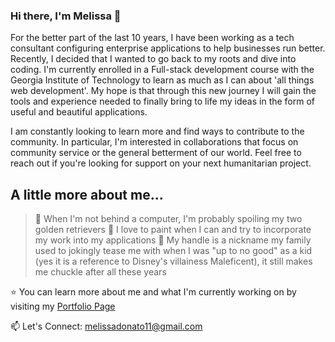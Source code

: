 ### Hi there, I'm Melissa 👋

For the better part of the last 10 years, I have been working as a tech consultant configuring enterprise applications to help businesses run better.  Recently, I decided that I wanted to go back to my roots and dive into coding.  I'm currently enrolled in a Full-stack development course with the Georgia Institute of Technology to learn as much as I can about 'all things web development'.  My hope is that through this new journey I will gain the tools and experience needed to finally bring to life my ideas in the form of useful and beautiful applications.

I am constantly looking to learn more and find ways to contribute to the community.  In particular, I'm interested in collaborations that focus on community service or the general betterment of our world.  Feel free to reach out if you're looking for support on your next humanitarian project.


## A little more about me...
> 🐶 When I'm not behind a computer, I'm probably spoiling my two golden retrievers
> 🎨 I love to paint when I can and try to incorporate my work into my applications
> 🧚 My handle is a nickname my family used to jokingly tease me with when I was "up to no good" as a kid (yes it is a reference to Disney's villainess Maleficent), it still makes me chuckle after all these years 


⭐ You can learn more about me and what I'm currently working on by visiting my [Portfolio Page](https://mel-ificent.github.io/Portfolio/)

📫 Let's Connect: melissadonato11@gmail.com 




